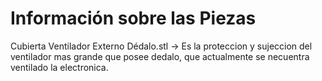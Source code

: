# Información sobre las Piezas

Cubierta Ventilador Externo Dédalo.stl -> Es la proteccion y sujeccion del ventilador
mas grande que posee dedalo, que actualmente se necuentra ventilado la electronica.

